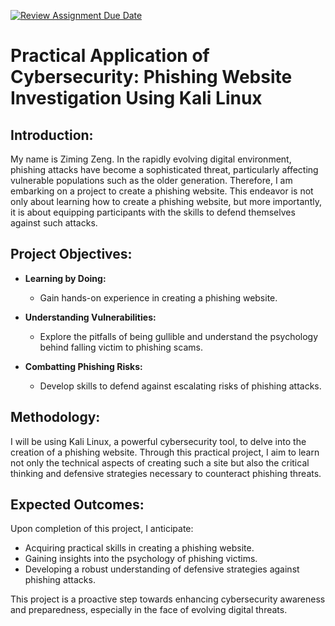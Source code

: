 [![Review Assignment Due Date](https://classroom.github.com/assets/deadline-readme-button-24ddc0f5d75046c5622901739e7c5dd533143b0c8e959d652212380cedb1ea36.svg)](https://classroom.github.com/a/uzUVhNbH)
# Practical Application of Cybersecurity: Phishing Website Investigation Using Kali Linux

## Introduction:

My name is Ziming Zeng. In the rapidly evolving digital environment, phishing attacks have become a sophisticated threat, particularly affecting vulnerable populations such as the older generation. Therefore, I am embarking on a project to create a phishing website. This endeavor is not only about learning how to create a phishing website, but more importantly, it is about equipping participants with the skills to defend themselves against such attacks.

## Project Objectives:

- **Learning by Doing:**
  - Gain hands-on experience in creating a phishing website.

- **Understanding Vulnerabilities:**
  - Explore the pitfalls of being gullible and understand the psychology behind falling victim to phishing scams.

- **Combatting Phishing Risks:**
  - Develop skills to defend against escalating risks of phishing attacks.

## Methodology:

I will be using Kali Linux, a powerful cybersecurity tool, to delve into the creation of a phishing website. Through this practical project, I aim to learn not only the technical aspects of creating such a site but also the critical thinking and defensive strategies necessary to counteract phishing threats.

## Expected Outcomes:

Upon completion of this project, I anticipate:
- Acquiring practical skills in creating a phishing website.
- Gaining insights into the psychology of phishing victims.
- Developing a robust understanding of defensive strategies against phishing attacks.

This project is a proactive step towards enhancing cybersecurity awareness and preparedness, especially in the face of evolving digital threats.



